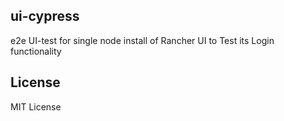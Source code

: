 ## ui-cypress
e2e UI-test for single node install of Rancher UI to Test its Login functionality

## License
MIT License


